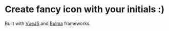 # Create fancy icon with your initials :)

Built with [VueJS](https://vuejs.org/) and [Bulma](https://bulma.io) frameworks.